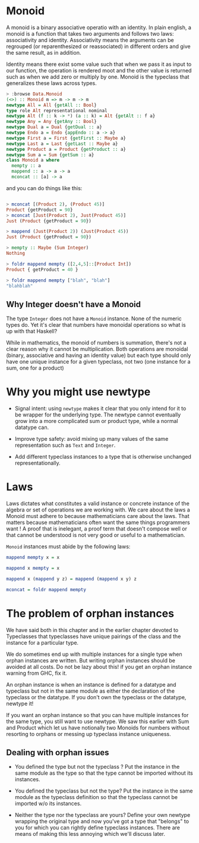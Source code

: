 # Monoid

A monoid is a binary associative operatio with an identity.
In plain english, a monoid is a function that takes two arguments
and follows two laws: associativity and identity. Associativity
means the arguments can be regrouped (or reparenthesized or reassociated)
in different orders and give the same result, as in addition.

Identity means there exist some value such that when we pass it as input to 
our function, the operation is rendered moot and the other value is returned
such as when we add zero or multiply by one. Monoid is the typeclass that
generalizes these laws across types.

```haskell
> :browse Data.Monoid
(<>) :: Monoid m => m -> m -> m
newtype All = All {getAll :: Bool}
type role Alt representational nominal
newtype Alt (f :: k -> *) (a :: k) = Alt {getAlt :: f a}
newtype Any = Any {getAny :: Bool}
newtype Dual a = Dual {getDual :: a}
newtype Endo a = Endo {appEndo :: a -> a}
newtype First a = First {getFirst :: Maybe a}
newtype Last a = Last {getLast :: Maybe a}
newtype Product a = Product {getProduct :: a}
newtype Sum a = Sum {getSum :: a}
class Monoid a where
  mempty :: a
  mappend :: a -> a -> a
  mconcat :: [a] -> a
```

and you can do things like this:

```haskell

> mconcat [(Product 2), (Product 45)]
Product {getProduct = 90}
> mconcat [Just(Product 2), Just(Product 45)]
Just (Product {getProduct = 90})

> mappend (Just(Product 2)) (Just(Product 45))
Just (Product {getProduct = 90})

> mempty :: Maybe (Sum Integer)
Nothing

> foldr mappend mempty ([2,4,5]::[Product Int])
Product { getProduct = 40 }

> foldr mappend mempty ["blah", "blah"]
"blahblah"

```

## Why Integer doesn't have a Monoid

The type `Integer` does not have a `Monoid` instance. None of the
numeric types do. Yet it's clear that numbers have monoidal operations 
so what is up with that Haskell?


While in mathematics, the monoid of numbers is summation, there's
 not a clear reason why it cannot be multiplication. Both operations
are monoidal (binary, associative and having an identity value) but 
each type should only have one unique instance for a given typeclass, not 
two (one instance for a sum, one for a product)

# Why you might use newtype

- Signal intent: using `newtype` makes it clear that you only intend for
  it to be wrapper for the underlying type. The newtype cannot eventually
  grow into a more complicated sum or product type, while a normal
  datatype can.

- Improve type safety: avoid mixing up many values of the same representation
  such as `Text` and `Integer`.

- Add different typeclass instances to a type that is otherwise
  unchanged representationally.

# Laws 

Laws dictates what constitutes a valid instance or concrete instance of 
the algebra or set of operations we are working with. We care about the laws a 
Monoid must adhere to because mathematicians care about the laws. That matters
because mathematicians often want the same things programmers
want ! A proof that is inelegant, a proof term that doesn't compose well
or that cannot be understood is not very good or useful to a mathematician.

`Monoid` instances must abide by the following laws:

```haskell
mappend mempty x = x

mappend x mempty = x

mappend x (mappend y z) = mappend (mappend x y) z

mconcat = foldr mappend mempty
```

# The problem of orphan instances

We have said both in this chapter and in the earlier chapter devoted
to Typeclasses that typeclasses have unique pairings of the class and the
instance for a particular type.

We do sometimes end up with multiple instances for a single type when
orphan instances are written. But writing orphan instances should be avoided 
at all costs. Do not be lazy about this! if you get an orphan instance warning 
from GHC, fix it.

An orphan instance is when an instance is defined for a datatype and typeclass
but not in the same module as either the declaration of the typeclass
or the datatype. If you don't own the typeclass or the datatype, newtype it!

If you want an orphan instance so that you can have multiple instances for
the same type, you still want to use newtype. We saw this earlier with Sum
and Product which let us have notionally two Monoids for numbers without 
resorting to orphans or messing up typeclass instance uniqueness.

## Dealing with orphan issues

- You defined the type but not the typeclass ? Put the instance in the 
  same module as the type so that the type cannot be imported without 
  its instances.

- You defined the typeclass but not the type? Put the instance in the 
  same module as the typeclass definition so that the typeclass cannot
  be imported w/o its instances.

- Neither the type nor the typeclass are yours? Define your own newtype
  wrapping the original type and now you've got a type that
  "belongs" to you for which you can rightly define typeclass instances. 
  There are means of making this less annoying which we'll discuss later.


